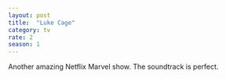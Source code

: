 ```yaml
---
layout: post
title:  "Luke Cage"
category: tv
rate: 2
season: 1
---
```


Another amazing Netflix Marvel show. The soundtrack is perfect.